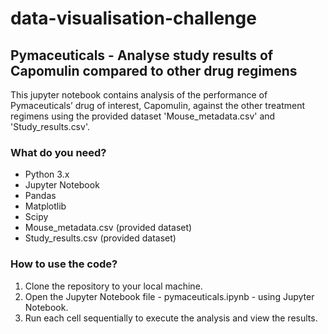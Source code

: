 # data-visualisation-challenge

## Pymaceuticals - Analyse study results of Capomulin compared to other drug regimens

This jupyter notebook contains analysis of the performance of Pymaceuticals’ drug of interest, Capomulin, against the other treatment regimens using the provided dataset 'Mouse_metadata.csv' and 'Study_results.csv'.

### What do you need?

- Python 3.x
- Jupyter Notebook
- Pandas
- Matplotlib
- Scipy
- Mouse_metadata.csv (provided dataset)
- Study_results.csv (provided dataset)

### How to use the code?

1. Clone the repository to your local machine.
2. Open the Jupyter Notebook file - pymaceuticals.ipynb - using Jupyter Notebook.
3. Run each cell sequentially to execute the analysis and view the results.
